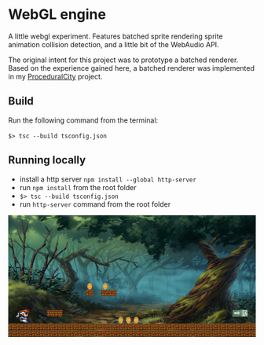 # WebGL engine

A little webgl experiment. Features batched sprite rendering sprite animation collision detection, and a little bit of the WebAudio API.

The original intent for this project was to prototype a batched renderer. Based on the experience gained here, a batched renderer was implemented in my [ProceduralCity](https://github.com/robotjatek/ProceduralCity) project.

## Build

Run the following command from the terminal:

`$> tsc --build tsconfig.json`

## Running locally

- install a http server `npm install --global http-server`
- run `npm install` from the root folder
- `$> tsc --build tsconfig.json`
- run `http-server` command from the root folder

![screenshot](webgl.png)
